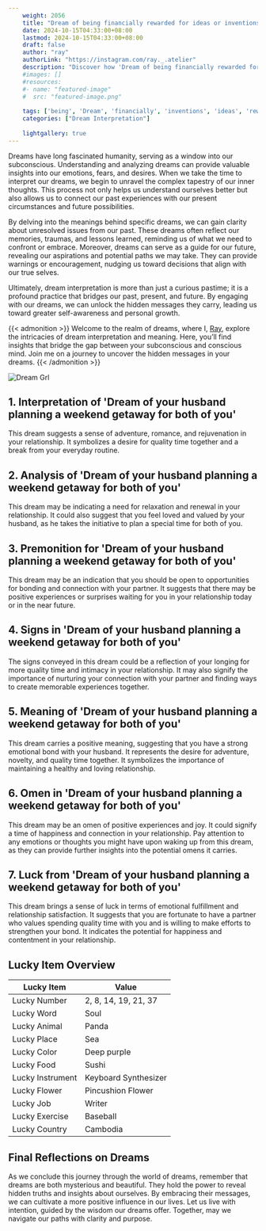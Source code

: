 ```yaml
---
    weight: 2056
    title: "Dream of being financially rewarded for ideas or inventions."  # Assuming 'title' column exists
    date: 2024-10-15T04:33:00+08:00
    lastmod: 2024-10-15T04:33:00+08:00
    draft: false
    author: "ray"
    authorLink: "https://instagram.com/ray._.atelier"
    description: "Discover how 'Dream of being financially rewarded for ideas or inventions.' can interpret your future and uncover its significant meanings in your life."
    #images: []
    #resources:
    #- name: "featured-image"
    #  src: "featured-image.png"
    
    tags: ['being', 'Dream', 'financially', 'inventions', 'ideas', 'rewarded']
    categories: ["Dream Interpretation"]
    
    lightgallery: true
---
```

    
Dreams have long fascinated humanity, serving as a window into our subconscious. Understanding and analyzing dreams can provide valuable insights into our emotions, fears, and desires. When we take the time to interpret our dreams, we begin to unravel the complex tapestry of our inner thoughts. This process not only helps us understand ourselves better but also allows us to connect our past experiences with our present circumstances and future possibilities.

By delving into the meanings behind specific dreams, we can gain clarity about unresolved issues from our past. These dreams often reflect our memories, traumas, and lessons learned, reminding us of what we need to confront or embrace. Moreover, dreams can serve as a guide for our future, revealing our aspirations and potential paths we may take. They can provide warnings or encouragement, nudging us toward decisions that align with our true selves.

Ultimately, dream interpretation is more than just a curious pastime; it is a profound practice that bridges our past, present, and future. By engaging with our dreams, we can unlock the hidden messages they carry, leading us toward greater self-awareness and personal growth.

{{< admonition >}}
Welcome to the realm of dreams, where I, [Ray](https://instagram.com/ray._.atelier), explore the intricacies of dream interpretation and meaning. Here, you’ll find insights that bridge the gap between your subconscious and conscious mind. Join me on a journey to uncover the hidden messages in your dreams.
{{< /admonition >}}

![Dream Grl](https://cdn.pixabay.com/photo/2017/11/02/03/35/gothic-2910057_1280.jpg "Dream Grl")

## 1. Interpretation of 'Dream of your husband planning a weekend getaway for both of you'
 This dream suggests a sense of adventure, romance, and rejuvenation in your relationship. It symbolizes a desire for quality time together and a break from your everyday routine.

## 2. Analysis of 'Dream of your husband planning a weekend getaway for both of you'
 This dream may be indicating a need for relaxation and renewal in your relationship. It could also suggest that you feel loved and valued by your husband, as he takes the initiative to plan a special time for both of you.

## 3. Premonition for 'Dream of your husband planning a weekend getaway for both of you'
 This dream may be an indication that you should be open to opportunities for bonding and connection with your partner. It suggests that there may be positive experiences or surprises waiting for you in your relationship today or in the near future.

## 4. Signs in 'Dream of your husband planning a weekend getaway for both of you'
 The signs conveyed in this dream could be a reflection of your longing for more quality time and intimacy in your relationship. It may also signify the importance of nurturing your connection with your partner and finding ways to create memorable experiences together.

## 5. Meaning of 'Dream of your husband planning a weekend getaway for both of you'
 This dream carries a positive meaning, suggesting that you have a strong emotional bond with your husband. It represents the desire for adventure, novelty, and quality time together. It symbolizes the importance of maintaining a healthy and loving relationship.

## 6. Omen in 'Dream of your husband planning a weekend getaway for both of you'
 This dream may be an omen of positive experiences and joy. It could signify a time of happiness and connection in your relationship. Pay attention to any emotions or thoughts you might have upon waking up from this dream, as they can provide further insights into the potential omens it carries.

## 7. Luck from 'Dream of your husband planning a weekend getaway for both of you'
 This dream brings a sense of luck in terms of emotional fulfillment and relationship satisfaction. It suggests that you are fortunate to have a partner who values spending quality time with you and is willing to make efforts to strengthen your bond. It indicates the potential for happiness and contentment in your relationship.

## Lucky Item Overview
| Lucky Item          | Value              |
|---------------|--------------------|
| Lucky Number        | 2, 8, 14, 19, 21, 37  |
| Lucky Word          | Soul |
| Lucky Animal        | Panda |
| Lucky Place         | Sea     |
| Lucky Color         | Deep purple     |
| Lucky Food          | Sushi      |
| Lucky Instrument    | Keyboard Synthesizer |
| Lucky Flower        | Pincushion Flower    |
| Lucky Job           | Writer       |
| Lucky Exercise      | Baseball  |
| Lucky Country       | Cambodia    |


##  Final Reflections on Dreams

As we conclude this journey through the world of dreams, remember that dreams are both mysterious and beautiful. They hold the power to reveal hidden truths and insights about ourselves. By embracing their messages, we can cultivate a more positive influence in our lives. Let us live with intention, guided by the wisdom our dreams offer. Together, may we navigate our paths with clarity and purpose.
